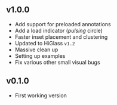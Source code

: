 ## v1.0.0

- Add support for preloaded annotations
- Add a load indicator (_pulsing_ circle)
- Faster inset placement and clustering
- Updated to HiGlass `v1.2`
- Massive clean up
- Setting up examples
- Fix various other small visual bugs

## v0.1.0

- First working version
